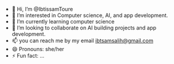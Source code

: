 - 👋 Hi, I’m @IbtissamToure
- 👀 I’m interested in Computer science, AI, and app development.
- 🌱 I’m currently learning computer science
- 💞️ I’m looking to collaborate on AI building projects and app development.
- 📫 you can reach me by my email ibtsamsalih@gmail.com
- 😄 Pronouns: she/her
- ⚡ Fun fact: ...

<!---
IbtissamToure/IbtissamToure is a ✨ special ✨ repository because its `README.md` (this file) appears on your GitHub profile.
You can click the Preview link to take a look at your changes.
--->
